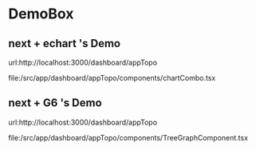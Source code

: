 # DemoBox 


## next + echart 's Demo

url:http://localhost:3000/dashboard/appTopo

file:/src/app/dashboard/appTopo/components/chartCombo.tsx

## next + G6 's Demo

url:http://localhost:3000/dashboard/appTopo

file:/src/app/dashboard/appTopo/components/TreeGraphComponent.tsx
